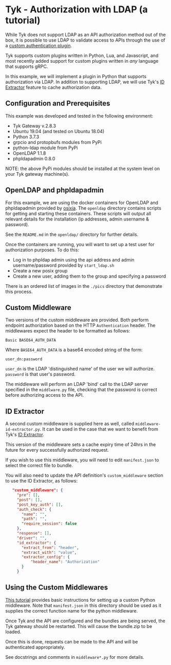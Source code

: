 Tyk - Authorization with LDAP (a tutorial)
=====

While Tyk does not support LDAP as an API authorization method out of the box,
it is possible to use LDAP to validate access to APIs through the use of
a [custom authentication plugin](https://tyk.io/docs/customise-tyk/plugins/rich-plugins/python/custom-auth-python-tutorial/).

Tyk supports custom plugins written in Python, Lua, and Javascript, and most recently
added support for custom plugins written in *any* language that supports gRPC.

In this example, we will implement a plugin in Python that supports authorization via LDAP. In addition
to supporting LDAP, we will use Tyk's [ID Extractor](https://tyk.io/docs/customise-tyk/plugins/rich-plugins/id-extractor/) feature to cache authorization data.

Configuration and Prerequisites
-----

This example was developed and tested in the following environment:

 - Tyk Gateway v.2.8.3
 - Ubuntu 19.04 (and tested on Ubuntu 18.04)
 - Python 3.7.3
 - grpcio and protopbufs modules from PyPi
 - python-ldap module from PyPi
 - OpenLDAP 1.1.8
 - phpldapadmin 0.8.0
 
NOTE: the above PyPi modules should be installed at the system level on your Tyk gateway machine(s).
 
OpenLDAP and phpldapadmin
-----

For this example, we are using the docker containers for OpenLDAP and phpldapadmin provided by 
[osixia](http://www.osixia.net/docker/images/). The `openldap` directory contains scripts for getting and starting these containers.
These scripts will output all relevant details for the installation (ip addresses, admin username & password).

See the `README.md` in the `openldap/` directory for further details.

Once the containers are running, you will want to set up a test user for authorization purposes. To do this:

 - Log in to phpldap admin using the api address and admin username/password provided by `start_ldap.sh`
 - Create a new posix group
 - Create a new user, adding them to the group and specifying a password

There is an ordered list of images in the `./pics` directory that demonstrate
this process.

Custom Middleware
-----

Two versions of the custom middleware are provided. Both perform endpoint authorization
based on the HTTP `Authentication` header. The middlewares expect the header to be formatted
as follows:

`Basic BASE64_AUTH_DATA`

Where `BASE64_AUTH_DATA` is a base64 encoded string of the form:

`user_dn:password`

`user_dn` is the LDAP 'distinguished name' of the user we will authorize. `password` is that user's password.

The middleware will perform an LDAP 'bind' call to the LDAP server specified in the `middlware.py` file, checking
that the password is correct before authorizing access to the API.

ID Extractor
-----

A second custom middleware is supplied here as well, called `middleware-id-extractor.py`.
It can be used in the case that we want to benefit from Tyk's [ID Extractor](https://tyk.io/docs/customise-tyk/plugins/rich-plugins/id-extractor/).

This version of the middleware sets a cache expiry time of 24hrs in the future for every
successfully authorized request.

If you wish to use this middleware, you will need to edit `manifest.json` to select the
correct file to bundle.

You will also need to update the API definition's `custom_middleware` section to use 
the ID Extractor, as follows:

```json
   "custom_middleware": {
     "pre": [],
     "post": [],
     "post_key_auth": [],
     "auth_check": {
       "name": "",
       "path": "",
       "require_session": false
     },
     "response": [],
     "driver": "",
     "id_extractor": {
       "extract_from": "header",
       "extract_with": "value",
       "extractor_config": {
           "header_name": "Authorization"
       }
     }
```


Using the Custom Middlewares
-----

[This tutorial](https://tyk.io/docs/customise-tyk/plugins/rich-plugins/python/custom-auth-python-tutorial/)
provides basic instructions for setting up a custom Python middleware. Note that `manifest.json` in
this directory should be used as it supplies the correct function name for the python middleware.

Once Tyk and the API are configured and the bundles are being served, the Tyk gateway
should be restarted. This will cause the bundle.zip to be loaded.

Once this is done, requests can be made to the API and will be authenticated appropriately.

See docstrings and comments in `middleware*.py` for more details.
